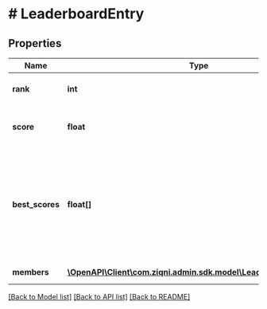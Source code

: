# # LeaderboardEntry

## Properties

Name | Type | Description | Notes
------------ | ------------- | ------------- | -------------
**rank** | **int** | The reank of the player |
**score** | **float** | The members current score | [optional]
**best_scores** | **float[]** | The multiplier to apply to source values received for this product action helper events | [optional]
**members** | [**\OpenAPI\Client\com.ziqni.admin.sdk.model\LeaderboardMember[]**](LeaderboardMember.md) | Member details | [optional]

[[Back to Model list]](../../README.md#models) [[Back to API list]](../../README.md#endpoints) [[Back to README]](../../README.md)
